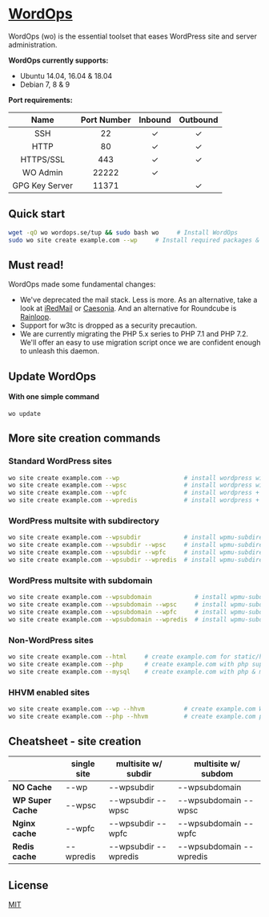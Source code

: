 # [WordOps](https://wordops.org/)

WordOps (wo) is the essential toolset that eases WordPress site and server administration.

**WordOps currently supports:**

- Ubuntu 14.04, 16.04 & 18.04
- Debian 7, 8 & 9

**Port requirements:**

| Name  | Port Number | Inbound | Outbound  |
|:-----:|:-----------:|:-------:|:---------:|
|SSH    |22           | ✓       |✓          |
|HTTP    |80           | ✓       |✓          |
|HTTPS/SSL    |443           | ✓       |✓          |
|WO Admin    |22222           | ✓       |          |
|GPG Key Server    |11371           |        |✓          |

## Quick start

```bash
wget -qO wo wordops.se/tup && sudo bash wo     # Install WordOps
sudo wo site create example.com --wp     # Install required packages & setup WordPress on example.com
```
## Must read!

WordOps made some fundamental changes:

* We've deprecated the mail stack. Less is more. As an alternative, take a look at [iRedMail](https://www.iredmail.org/) or [Caesonia](https://github.com/vedetta-com/caesonia). And an alternative for Roundcube is [Rainloop](https://www.rainloop.net/).
* Support for w3tc is dropped as a security precaution.
* We are currently migrating the PHP 5.x series to PHP 7.1 and PHP 7.2. We'll offer an easy to use migration script once we are confident enough to unleash this daemon.

## Update WordOps

#### With one simple command
```
wo update
```

## More site creation commands

### Standard WordPress sites

```bash
wo site create example.com --wp                  # install wordpress without any page caching
wo site create example.com --wpsc                # install wordpress with wp-super-cache plugin
wo site create example.com --wpfc                # install wordpress + nginx fastcgi_cache
wo site create example.com --wpredis             # install wordpress + nginx redis_cache
```

### WordPress multsite with subdirectory

```bash
wo site create example.com --wpsubdir            # install wpmu-subdirectory without any page caching
wo site create example.com --wpsubdir --wpsc     # install wpmu-subdirectory with wp-super-cache plugin
wo site create example.com --wpsubdir --wpfc     # install wpmu-subdirectory + nginx fastcgi_cache
wo site create example.com --wpsubdir --wpredis  # install wpmu-subdirectory + nginx redis_cache
```

### WordPress multsite with subdomain

```bash
wo site create example.com --wpsubdomain            # install wpmu-subdomain without any page caching
wo site create example.com --wpsubdomain --wpsc     # install wpmu-subdomain with wp-super-cache plugin
wo site create example.com --wpsubdomain --wpfc     # install wpmu-subdomain + nginx fastcgi_cache
wo site create example.com --wpsubdomain --wpredis  # install wpmu-subdomain + nginx redis_cache
```

### Non-WordPress sites
```bash
wo site create example.com --html     # create example.com for static/html sites
wo site create example.com --php      # create example.com with php support
wo site create example.com --mysql    # create example.com with php & mysql support
```

### HHVM enabled sites
```bash
wo site create example.com --wp --hhvm           # create example.com WordPress site with HHVM support
wo site create example.com --php --hhvm          # create example.com php site with HHVM support
```

## Cheatsheet - site creation

|                    |  single site  | 	multisite w/ subdir  |	multisite w/ subdom     |
|--------------------|---------------|-----------------------|--------------------------|
| **NO Cache**       |  --wp         |	--wpsubdir           |	--wpsubdomain           |
| **WP Super Cache** |	--wpsc       |	--wpsubdir --wpsc    |  --wpsubdomain --wpsc    |
| **Nginx cache**    |  --wpfc       |  --wpsubdir --wpfc    |  --wpsubdomain --wpfc    |
| **Redis cache**    |  --wpredis    |  --wpsubdir --wpredis |  --wpsubdomain --wpredis |

## License
[MIT](http://opensource.org/licenses/MIT)